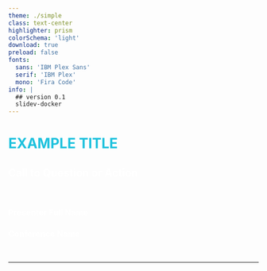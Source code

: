 ```yaml
---
theme: ./simple
class: text-center
highlighter: prism
colorSchema: 'light'
download: true
preload: false
fonts:
  sans: 'IBM Plex Sans'
  serif: 'IBM Plex'
  mono: 'Fira Code'
info: |
  ## version 0.1
  slidev-docker
---
```


<style>
/* OhioNet Brand Base */
h1 {color: #1dc1dd !important;}
h2, h3 {color: #ffffff !important;}
</style>

# EXAMPLE TITLE

## Call to Question or Action

<div class="container my-1">
 &nbsp;
</div>

### Presenter Full Name

### Conference Name

<div class="container my-5">
 &nbsp;
</div>

---
